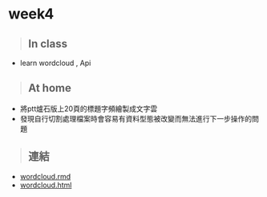 # week4
>## In class
* learn wordcloud , Api

>## At home
* 將ptt爐石版上20頁的標題字頻繪製成文字雲 
* 發現自行切割處理檔案時會容易有資料型態被改變而無法進行下一步操作的問題

>## 連結
* [wordcloud.rmd](http://Zhiyuan3027.github.io/CSX_code/week--4/wordcloud.rmd)
* [wordcloud.html](http://Zhiyuan3027.github.io/CSX_code/week--4/wordcloud.html)

        
      
